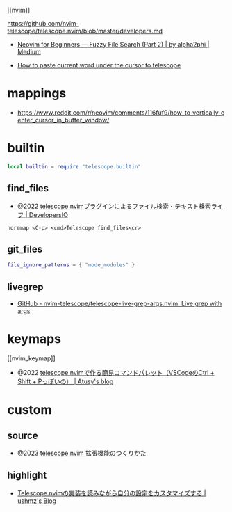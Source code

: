 [[nvim]]

https://github.com/nvim-telescope/telescope.nvim/blob/master/developers.md

- [Neovim for Beginners — Fuzzy File Search (Part 2) | by alpha2phi | Medium](https://alpha2phi.medium.com/neovim-for-beginners-fuzzy-file-search-part-2-2aab95fe8cfe)

- [How to paste current word under the cursor to telescope](https://www.reddit.com/r/neovim/comments/ook0o6/how_to_paste_current_word_under_the_cursor_to/)

# mappings

- https://www.reddit.com/r/neovim/comments/116fuf9/how_to_vertically_center_cursor_in_buffer_window/

# builtin

```lua
local builtin = require "telescope.builtin"
```

## find_files

- @2022 [telescope.nvimプラグインによるファイル検索・テキスト検索ライフ | DevelopersIO](https://dev.classmethod.jp/articles/nvim_telescope/)

```vim
noremap <C-p> <cmd>Telescope find_files<cr>
```

## git_files

```lua
file_ignore_patterns = { "node_modules" }
```

## livegrep

- [GitHub - nvim-telescope/telescope-live-grep-args.nvim: Live grep with args](https://github.com/nvim-telescope/telescope-live-grep-args.nvim)

# keymaps

[[nvim_keymap]]

- @2022 [telescope.nvimで作る簡易コマンドパレット（VSCodeのCtrl + Shift + Pっぽいの） | Atusy's blog](https://blog.atusy.net/2022/11/03/telescope-as-command-pallete/)

# custom

## source

- @2023 [telescope.nvim 拡張機能のつくりかた](https://zenn.dev/sankantsu/articles/af04828900d544)

## highlight

- [Telescope.nvimの実装を読みながら自分の設定をカスタマイズする | ushmz&#x27;s Blog](https://www.ushmz.dev/note/8bee4f65-40f6-47f3-b1da-7734b68c6008)
